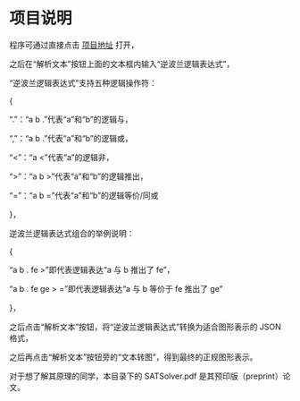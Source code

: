 # 项目说明

程序可通过直接点击 [项目地址](https://kuangdash.github.io/LogicR/index.html) 打开，

之后在“解析文本”按钮上面的文本框内输入“逆波兰逻辑表达式”，

“逆波兰逻辑表达式”支持五种逻辑操作符：

{
    
“.”：“a b .”代表“a”和“b”的逻辑与，

“,”：“a b .”代表“a”和“b”的逻辑或，

“<”：“a <”代表“a”的逻辑非，

“>”：“a b >”代表“a”和“b”的逻辑推出，

“=”：“a b =”代表“a”和“b”的逻辑等价/同或

}，

逆波兰逻辑表达式组合的举例说明：

{

“a b . fe >”即代表逻辑表达“a 与 b   推出了   fe”，

“a b . fe ge > =”即代表逻辑表达“a 与 b  等价于  fe 推出了 ge”

}，

之后点击“解析文本”按钮，将“逆波兰逻辑表达式”转换为适合图形表示的 JSON 格式，

之后再点击“解析文本”按钮旁的“文本转图”，得到最终的正规图形表示。

对于想了解其原理的同学，本目录下的 SATSolver.pdf 是其预印版（preprint）论文。
